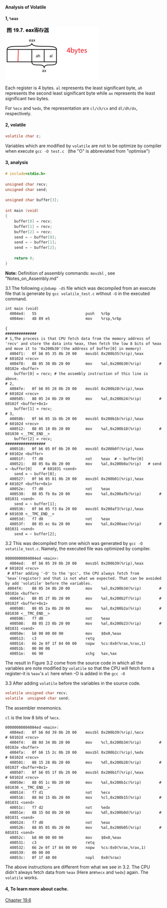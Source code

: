 #### Analysis of Volatile

#### 1,  `%eax`

![1717122563960](note-images/1717122563960.png)

Each register is 4 bytes. `al` represents the least significant byte, `ah` represents the second least significant byte while `ax` represents the least significant two bytes.

For `%ecx` and `%edx`, the representation are `cl/ch/cx` and `dl/dh/dx`,  respectively.

#### 2, volatile

```c
volatile char c;
```

Variables which are modified by `volatile` are not to be optimize by compiler when execute `gcc -O test.c ` (the "O" is abbreviated from "optimise")

#### 3, analysis

```c
# include<stdio.h>

unsigned char recv;
unsigned char send;

unsigned char buffer[3];

int main (void) 
{
	buffer[0] = recv;
	buffer[1] = recv;
	buffer[2] = recv;
	send = ~ buffer[0];
	send = ~ buffer[1];
	send = ~ buffer[2];

	return 0;
}
```

**Note:** Definition of assembly commands: `movzbl` , see "Notes_on_Assembly.md"

3.1 The following `ojbdump -dS` file which was decompiled from an execute file that is generate by `gcc volatile_test.c` without `-O`  in the executed command.

```shell
int main (void) 
  4004ed:	55                   	push   %rbp
  4004ee:	48 89 e5             	mov    %rsp,%rbp

{
##############
# 1,The process is that CPU fetch data from the memory address of 'recv' and store the data into %eax, then fetch the low 8 bits of %eax and move it to '0x200b30'(the address of buffer[0] in memory)
  4004f1:	0f b6 05 35 0b 20 00 	movzbl 0x200b35(%rip),%eax        # 60102d <recv>
  4004f8:	88 05 30 0b 20 00    	mov    %al,0x200b30(%rip)        # 60102e <buffer>
	buffer[0] = recv; # the assembly instruction of this line is above.
# 2,	
  4004fe:	0f b6 05 28 0b 20 00 	movzbl 0x200b28(%rip),%eax        # 60102d <recv>
  400505:	88 05 24 0b 20 00    	mov    %al,0x200b24(%rip)        # 60102f <buffer+0x1>
	buffer[1] = recv;
# 3,  
  40050b:	0f b6 05 1b 0b 20 00 	movzbl 0x200b1b(%rip),%eax        # 60102d <recv>
  400512:	88 05 18 0b 20 00    	mov    %al,0x200b18(%rip)        # 601030 <__TMC_END__>
	buffer[2] = recv;
##################	
  400518:	0f b6 05 0f 0b 20 00 	movzbl 0x200b0f(%rip),%eax        # 60102e <buffer>
  40051f:	f7 d0                	not    %eax  # ~ buffer[0]
  400521:	88 05 0a 0b 20 00    	mov    %al,0x200b0a(%rip)   # send = ~buffer[0]     # 601031 <send>
	send = ~ buffer[0];
  400527:	0f b6 05 01 0b 20 00 	movzbl 0x200b01(%rip),%eax        # 60102f <buffer+0x1>
  40052e:	f7 d0                	not    %eax
  400530:	88 05 fb 0a 20 00    	mov    %al,0x200afb(%rip)        # 601031 <send>
	send = ~ buffer[1];
  400536:	0f b6 05 f3 0a 20 00 	movzbl 0x200af3(%rip),%eax        # 601030 <__TMC_END__>
  40053d:	f7 d0                	not    %eax
  40053f:	88 05 ec 0a 20 00    	mov    %al,0x200aec(%rip)        # 601031 <send>
	send = ~ buffer[2];
```

3.2  This was decompiled from one which was generated by `gcc -O votatile_test.c`. Namely, the executed file was optimized by compiler.

```shell
00000000004004ed <main>:
  4004ed:	0f b6 05 39 0b 20 00 	movzbl 0x200b39(%rip),%eax        # 60102d <recv>
 # After adding '-O' to the 'gcc', the CPU always fetch from `%eax`(register) and that is not what we expected. That can be avoided by add 'volatile' before the variables.
 4004f4:	88 05 34 0b 20 00    	mov    %al,0x200b34(%rip)        # 60102e <buffer>
  4004fa:	88 05 2f 0b 20 00    	mov    %al,0x200b2f(%rip)        # 60102f <buffer+0x1>
  400500:	88 05 2a 0b 20 00    	mov    %al,0x200b2a(%rip)        # 601030 <__TMC_END__>
  400506:	f7 d0                	not    %eax
  400508:	88 05 23 0b 20 00    	mov    %al,0x200b23(%rip)        # 601031 <send>
  40050e:	b8 00 00 00 00       	mov    $0x0,%eax
  400513:	c3                   	retq   
  400514:	66 2e 0f 1f 84 00 00 	nopw   %cs:0x0(%rax,%rax,1)
  40051b:	00 00 00 
  40051e:	66 90                	xchg   %ax,%ax
```

The result in Figure 3.2 come from the source code in which all the variables are note modified by `volatile` so that the CPU will fetch form a register-it is `%eax`'s `al` here  when  -O is added in the  `gcc -O`

3.3  After adding `volatile` before the variables in the source code.

```c
volatile unsigned char recv;
volatile  unsigned char send;
```

The assembler mnemonics.

`cl` is the low 8 bits of `%ecx`.

```shell
00000000004004ed <main>:
  4004ed:	0f b6 0d 39 0b 20 00 	movzbl 0x200b39(%rip),%ecx        # 60102d <recv>
  4004f4:	88 0d 34 0b 20 00    	mov    %cl,0x200b34(%rip)        # 60102e <buffer>
  4004fa:	0f b6 15 2c 0b 20 00 	movzbl 0x200b2c(%rip),%edx        # 60102d <recv>
  400501:	88 15 28 0b 20 00    	mov    %dl,0x200b28(%rip)        # 60102f <buffer+0x1>
  400507:	0f b6 05 1f 0b 20 00 	movzbl 0x200b1f(%rip),%eax        # 60102d <recv>
  40050e:	88 05 1c 0b 20 00    	mov    %al,0x200b1c(%rip)        # 601030 <__TMC_END__>
  400514:	f7 d1                	not    %ecx
  400516:	88 0d 15 0b 20 00    	mov    %cl,0x200b15(%rip)        # 601031 <send>
  40051c:	f7 d2                	not    %edx
  40051e:	88 15 0d 0b 20 00    	mov    %dl,0x200b0d(%rip)        # 601031 <send>
  400524:	f7 d0                	not    %eax
  400526:	88 05 05 0b 20 00    	mov    %al,0x200b05(%rip)        # 601031 <send>
  40052c:	b8 00 00 00 00       	mov    $0x0,%eax
  400531:	c3                   	retq   
  400532:	66 2e 0f 1f 84 00 00 	nopw   %cs:0x0(%rax,%rax,1)
  400539:	00 00 00 
  40053c:	0f 1f 40 00          	nopl   0x0(%rax)
```

The above instructions are different from what we see in 3.2.  The CPU didn't always fetch data from `%eax` (Here are`%ecx` and `%edx`) again. The  `volatile` works.

#### 4, To learn more about cache.

[Chapter 19.6](https://akaedu.github.io/book/ch19s06.html)

